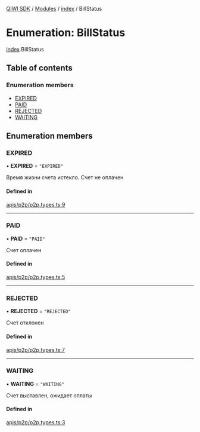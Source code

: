 [QIWI SDK](../README.md) / [Modules](../modules.md) / [index](../modules/index.md) / BillStatus

# Enumeration: BillStatus

[index](../modules/index.md).BillStatus

## Table of contents

### Enumeration members

- [EXPIRED](index.BillStatus.md#expired)
- [PAID](index.BillStatus.md#paid)
- [REJECTED](index.BillStatus.md#rejected)
- [WAITING](index.BillStatus.md#waiting)

## Enumeration members

### EXPIRED

• **EXPIRED** = `"EXPIRED"`

Время жизни счета истекло. Счет не оплачен

#### Defined in

[apis/p2p/p2p.types.ts:9](https://github.com/AlexXanderGrib/node-qiwi-sdk/blob/05e2fb8/src/apis/p2p/p2p.types.ts#L9)

___

### PAID

• **PAID** = `"PAID"`

Счет оплачен

#### Defined in

[apis/p2p/p2p.types.ts:5](https://github.com/AlexXanderGrib/node-qiwi-sdk/blob/05e2fb8/src/apis/p2p/p2p.types.ts#L5)

___

### REJECTED

• **REJECTED** = `"REJECTED"`

Счет отклонен

#### Defined in

[apis/p2p/p2p.types.ts:7](https://github.com/AlexXanderGrib/node-qiwi-sdk/blob/05e2fb8/src/apis/p2p/p2p.types.ts#L7)

___

### WAITING

• **WAITING** = `"WAITING"`

Счет выставлен, ожидает оплаты

#### Defined in

[apis/p2p/p2p.types.ts:3](https://github.com/AlexXanderGrib/node-qiwi-sdk/blob/05e2fb8/src/apis/p2p/p2p.types.ts#L3)
